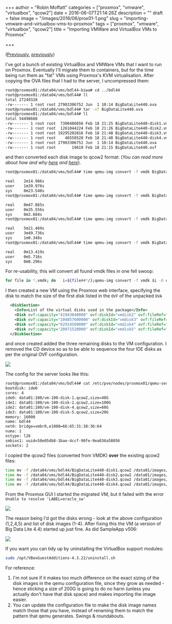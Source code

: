 +++
author = "Robin Moffatt"
categories = ["proxmox", "vmware", "virtualbox", "qcow2"]
date = 2016-06-07T21:14:26Z
description = ""
draft = false
image = "/images/2016/06/prox01-1.png"
slug = "importing-vmware-and-virtualbox-vms-to-proxmox"
tags = ["proxmox", "vmware", "virtualbox", "qcow2"]
title = "Importing VMWare and VirtualBox VMs to Proxmox"

+++

([Previously](http://rmoff.net/2016/06/07/a-new-arrival/), [previously](http://rmoff.net/2016/06/07/commissioning-my-proxmox-server/))

I've got a bunch of existing VirtualBox and VMWare VMs that I want to run on Proxmox. Eventually I'll migrate them to containers, but for the time being run them as "fat" VMs using Proxmox's KVM virtualisation. After copying the OVA files that I had to the server, I uncompressed them:

```bash
root@proxmox01:/data04/vms/bdl44-biwa# cd ../bdl44
root@proxmox01:/data04/vms/bdl44# ll
total 27249328
-rw------- 1 root root 27903306752 Jun  1 10:14 BigDataLite440.ova
root@proxmox01:/data04/vms/bdl44# tar -xf BigDataLite440.ova
root@proxmox01:/data04/vms/bdl44# ll
total 54498668
-rw------- 1 root root  7300486656 Feb 18 21:25 BigDataLite440-disk1.vmdk
-rw------- 1 root root  1261044224 Feb 18 21:26 BigDataLite440-disk2.vmdk
-rw------- 1 root root 19295202816 Feb 18 21:48 BigDataLite440-disk3.vmdk
-rw------- 1 root root    46550528 Feb 18 21:48 BigDataLite440-disk4.vmdk
-rw------- 1 root root 27903306752 Jun  1 10:14 BigDataLite440.ova
-rw------- 1 root root       19619 Feb 18 21:15 BigDataLite440.ovf
```

and then converted each disk image to qcow2 format: 
(_You can read more about how and why [here](https://www.jamescoyle.net/how-to/1218-upload-ova-to-proxmox-kvm) and [here](https://pve.proxmox.com/wiki/Migration_of_servers_to_Proxmox_VE#VMware_to_Proxmox_VE_.28KVM.29)_).

```bash
root@proxmox01:/data04/vms/bdl44# time qemu-img convert -f vmdk BigDataLite440-disk1.vmdk -O qcow2 BigDataLite440-disk1.qcow2

real    2m14.986s
user    1m39.976s
sys     0m23.548s
root@proxmox01:/data04/vms/bdl44# time qemu-img convert -f vmdk BigDataLite440-disk2.vmdk -O qcow2 BigDataLite440-disk2.qcow2

real    0m47.865s
user    0m35.556s
sys     0m3.684s
root@proxmox01:/data04/vms/bdl44# time qemu-img convert -f vmdk BigDataLite440-disk3.vmdk -O qcow2 BigDataLite440-disk3.qcow2

real    5m21.469s
user    3m49.736s
sys     1m0.348s
root@proxmox01:/data04/vms/bdl44# time qemu-img convert -f vmdk BigDataLite440-disk4.vmdk -O qcow2 BigDataLite440-disk4.qcow2

real    0m13.419s
user    0m5.716s
sys     0m0.296s
```

For re-usability, this will convert all found vmdk files in one fell swoop: 

```bash
for file in *.vmdk; do   i=${file##*/};qemu-img convert -f vmdk $i -O qcow2 $(echo $i |sed 's/vmdk/qcow2/g'); done
```


I then created a new VM using the Proxmox web interface, specifying the disk to match the size of the first disk listed in the `OVF` of the unpacked `OVA`

```xml
  <DiskSection>
    <Info>List of the virtual disks used in the package</Info>
    <Disk ovf:capacity="41943040000" ovf:diskId="vmdisk2" ovf:fileRef="file1" ovf:format="http://www.vmware.com/interfaces/specifications/vmdk.html#streamOptimized" vbox:uuid="150dbbe8-0c88-48d0-9fcf-e80d7d7d4c2f"/>
    <Disk ovf:capacity="104857600000" ovf:diskId="vmdisk3" ovf:fileRef="file2" ovf:format="http://www.vmware.com/interfaces/specifications/vmdk.html#streamOptimized" vbox:uuid="64101bef-46af-4e89-8c02-0e6315d6be41"/>
    <Disk ovf:capacity="62914560000" ovf:diskId="vmdisk4" ovf:fileRef="file3" ovf:format="http://www.vmware.com/interfaces/specifications/vmdk.html#streamOptimized" vbox:uuid="d7fae10b-aac3-4675-b295-6a5ab9db3e7f"/>
    <Disk ovf:capacity="20971520000" ovf:diskId="vmdisk5" ovf:fileRef="file4" ovf:format="http://www.vmware.com/interfaces/specifications/vmdk.html#streamOptimized" vbox:uuid="e29ccf7f-69f1-4338-ac2d-909344d74f75"/>
  </DiskSection>
```

and once created added the three remaining disks to the VM configuration. I removed the CD device so as to be able to sequence the four IDE disks as per the original OVF configuration.

![](/content/images/2016/06/prox01.png)

The config for the server looks like this:

```bash
root@proxmox01:/data04/vms/bdl44# cat /etc/pve/nodes/proxmox01/qemu-server/100.conf
bootdisk: ide0
cores: 4
ide0: data01:100/vm-100-disk-1.qcow2,size=40G
ide1: data01:100/vm-100-disk-2.qcow2,size=100G
ide2: data01:100/vm-100-disk-4.qcow2,size=60G
ide3: data01:100/vm-100-disk-5.qcow2,size=20G
memory: 16000
name: bdl44
net0: bridge=vmbr0,e1000=66:65:31:38:36:64
numa: 1
ostype: l26
smbios1: uuid=58e05db8-1bae-4ccf-90fe-9ea036a58056
sockets: 2
```

I copied the qcow2 files (converted from VMDK) **over** the existing qcow2 files:

```bash
time mv -f /data04/vms/bdl44/BigDataLite440-disk1.qcow2 /data01/images/100/vm-100-disk-1.qcow2
time mv -f /data04/vms/bdl44/BigDataLite440-disk2.qcow2 /data01/images/100/vm-100-disk-2.qcow2
time mv -f /data04/vms/bdl44/BigDataLite440-disk3.qcow2 /data01/images/100/vm-100-disk-3.qcow2
time mv -f /data04/vms/bdl44/BigDataLite440-disk4.qcow2 /data01/images/100/vm-100-disk-4.qcow2
```

From the Proxmox GUI I started the migrated VM, but it failed with the error `Unable to resolve 'LABEL=oracle_sw'`

![](/content/images/2016/06/prox02.png)

The reason being I'd got the disks wrong - look at the above configuration (1,2,4,5) and list of disk images (1-4). After fixing this the VM (a version of Big Data Lite 4.4) started up just fine. As did SampleApp v506:

![](/content/images/2016/06/prox03.png)

If you want you can tidy up by uninstalling the VirtualBox support modules:

```bash
sudo /opt/VBoxGuestAdditions-4.3.22/uninstall.sh
```

For reference: 

1.  I'm not sure if it makes too much difference on the exact sizing of the disk images in the qemu configuration file, since they grow as needed - hence sticking a size of 200G is going to do no harm (unless you actually don't have that disk space) and makes importing the image easier. 
2. You can update the configuration file to make the disk image names match those that you have, instead of renaming them to match the pattern that qemu generates. Swings & roundabouts.
